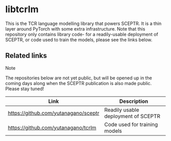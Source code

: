 # libtcrlm

This is the TCR language modelling library that powers SCEPTR.
It is a thin layer around PyTorch with some extra infrastructure.
Note that this repository only contains library code- for a readily-usable deployment of SCEPTR, or code used to train the models, please see the links below.

## Related links

> [!NOTE]
> The repositories below are not yet public, but will be opened up in the coming days along when the SCEPTR publication is also made public.
> Please stay tuned!

|Link|Description|
|----|-----------|
|https://github.com/yutanagano/sceptr|Readily usable deployment of SCEPTR|
|https://github.com/yutanagano/tcrlm|Code used for training models|

